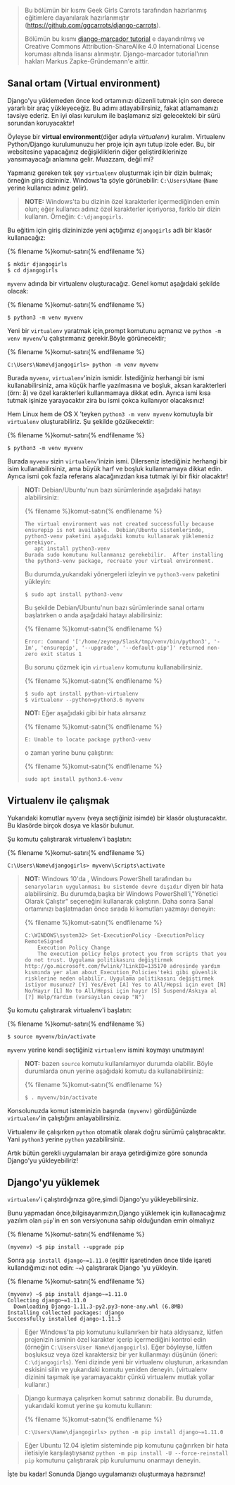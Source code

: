 > Bu bölümün bir kısmı Geek Girls Carrots tarafından hazırlanmış eğitimlere dayanılarak hazırlanmıştır (https://github.com/ggcarrots/django-carrots).
> 
> Bölümün bu kısmı [django-marcador tutorial](http://django-marcador.keimlink.de/) e dayandırılmış ve Creative Commons Attribution-ShareAlike 4.0 International License koruması altında lisansı alınmıştır. Django-marcador tutorial'ının hakları Markus Zapke-Gründemann'e aittir.

## Sanal ortam (Virtual environment)

Django'yu yüklemeden önce kod ortamınızı düzenli tutmak için son derece yararlı bir araç yükleyeceğiz. Bu adımı atlayabilirsiniz, fakat atlamamanızı tavsiye ederiz. En iyi olası kurulum ile başlamanız sizi gelecekteki bir sürü sorundan koruyacaktır!

Öyleyse bir **virtual environment**(diğer adıyla *virtualenv*) kuralım. Virtualenv Python/Django kurulumunuzu her proje için ayrı tutup izole eder. Bu, bir websitesine yapacağınız değişikliklerin diğer geliştirdiklerinize yansımayacağı anlamına gelir. Muazzam, değil mi?

Yapmanız gereken tek şey `virtualenv` oluşturmak için bir dizin bulmak; örneğin giriş dizininiz. Windows'ta şöyle görünebilir: `C:\Users\Name` (`Name` yerine kullanıcı adınız gelir).

> **NOTE:** Windows'ta bu dizinin özel karakterler içermediğinden emin olun; eğer kullanıcı adınız özel karakterler içeriyorsa, farklo bir dizin kullanın. Örneğin: `C:\djangogirls`.

Bu eğitim için giriş dizininizde yeni açtığımız `djangogirls` adlı bir klasör kullanacağız:

{% filename %}komut-satırı{% endfilename %}

    $ mkdir djangogirls
    $ cd djangogirls
    

`myvenv` adında bir virtualenv oluşturacağız. Genel komut aşağıdaki şekilde olacak:

{% filename %}komut-satırı{% endfilename %}

    $ python3 -m venv myvenv
    

<!--sec data-title="Virtual environment: Windows" data-id="virtualenv_installation_windows"
data-collapse=true ces-->

Yeni bir `virtualenv` yaratmak için,prompt komutunu açmanız ve `python -m venv myvenv`'u çalıştırmanız gerekir.Böyle görünecektir; 

{% filename %}komut-satırı{% endfilename %}

    C:\Users\Name\djangogirls> python -m venv myvenv
    

Burada `myvenv`, `virtualenv`'inizin ismidir. İstediğiniz herhangi bir ismi kullanabilirsiniz, ama küçük harfle yazılmasına ve boşluk, aksan karakterleri (örn: å) ve özel karakterleri kullanmamaya dikkat edin. Ayrıca ismi kısa tutmak işinize yarayacaktır zira bu ismi çokca kullanıyor olacaksınız!

<!--endsec-->

<!--sec data-title="Virtual environment: Linux and OS X" data-id="virtualenv_installation_linuxosx"
data-collapse=true ces-->

Hem Linux hem de OS X 'teyken `python3 -m venv myvenv` komutuyla bir `virtualenv` oluşturabiliriz. Şu şekilde gözükecektir:

{% filename %}komut-satırı{% endfilename %}

    $ python3 -m venv myvenv
    

Burada `myvenv` sizin `virtualenv`'inizin ismi. Dilerseniz istediğiniz herhangi bir isim kullanabilirsiniz, ama büyük harf ve boşluk kullanmamaya dikkat edin. Ayrıca ismi çok fazla referans alacağınızdan kısa tutmak iyi bir fikir olacaktır!

> **NOT:** Debian/Ubuntu'nun bazı sürümlerinde aşağıdaki hatayı alabilirsiniz:
> 
> {% filename %}komut-satırı{% endfilename %}
> 
>     The virtual environment was not created successfully because ensurepip is not available.  Debian/Ubuntu sistemlerinde, python3-venv paketini aşağıdaki komutu kullanarak yüklemeniz gerekiyor.
>        apt install python3-venv
>     Burada sudo komutunu kullanmanız gerekebilir.  After installing the python3-venv package, recreate your virtual environment.
>     
> 
> Bu durumda,yukarıdaki yönergeleri izleyin ve `python3-venv` paketini yükleyin:
> 
>     $ sudo apt install python3-venv
>     
> 
> Bu şekilde Debian/Ubuntu'nun bazı sürümlerinde sanal ortamı başlatırken o anda aşağıdaki hatayı alabilirsiniz:
> 
> {% filename %}komut-satırı{% endfilename %}
> 
>     Error: Command '['/home/zeynep/Slask/tmp/venv/bin/python3', '-Im', 'ensurepip', '--upgrade', '--default-pip']' returned non-zero exit status 1
>     
> 
> Bu sorunu çözmek için `virtualenv` komutunu kullanabilirsiniz.
> 
> {% filename %}komut-satırı{% endfilename %}
> 
>     $ sudo apt install python-virtualenv
>     $ virtualenv --python=python3.6 myvenv
>     
> 
> **NOT:** Eğer aşağıdaki gibi bir hata alırsanız
> 
> {% filename %}komut-satırı{% endfilename %}
> 
>     E: Unable to locate package python3-venv
>     
> 
> o zaman yerine bunu çalıştırın:
> 
> {% filename %}komut-satırı{% endfilename %}
> 
>     sudo apt install python3.6-venv
>     

<!--endsec-->

## Virtualenv ile çalışmak

Yukarıdaki komutlar `myvenv` (veya seçtiğiniz isimde) bir klasör oluşturacaktır. Bu klasörde birçok dosya ve klasör bulunur.

<!--sec data-title="Working with virtualenv: Windows" data-id="virtualenv_windows"
data-collapse=true ces-->

Şu komutu çalıştırarak virtualenv'i başlatın:

{% filename %}komut-satırı{% endfilename %}

    C:\Users\Name\djangogirls> myvenv\Scripts\activate
    

> **NOT:** Windows 10'da , Windows PowerShell tarafından `bu senaryoların uygulanması bu sistemde devre dışıdır` diyen bir hata alabilirsiniz. Bu durumda,başka bir Windows PowerShell'i,"Yönetici Olarak Çalıştır" seçeneğini kullanarak çalıştırın. Daha sonra Sanal ortamınızı başlatmadan önce sırada ki komutları yazmayı deneyin:
> 
> {% filename %}komut-satırı{% endfilename %}
> 
>     C:\WINDOWS\system32> Set-ExecutionPolicy -ExecutionPolicy RemoteSigned
>         Execution Policy Change
>         The execution policy helps protect you from scripts that you do not trust. Uygulama politikasını değiştirmek http://go.microsoft.com/fwlink/?LinkID=135170 adresinde yardım kısmında yer alan about_Execution_Policies'teki gibi güvenlik risklerine neden olabilir. Uygulama politikasını değiştirmek istiyor musunuz? [Y] Yes/Evet [A] Yes to All/Hepsi için evet [N] No/Hayır [L] No to All/Hepsi için hayır [S] Suspend/Askıya al [?] Help/Yardım (varsayılan cevap "N")
>     

<!--endsec-->

<!--sec data-title="Working with virtualenv: Linux and OS X" data-id="virtualenv_linuxosx"
data-collapse=true ces-->

Şu komutu çalıştırarak virtualenv'i başlatın:

{% filename %}komut-satırı{% endfilename %}

    $ source myvenv/bin/activate
    

`myvenv` yerine kendi seçtiğiniz `virtualenv` ismini koymayı unutmayın!

> **NOT:** bazen `source` komutu kullanılamıyor durumda olabilir. Böyle durumlarda onun yerine aşağıdaki komutu da kullanabilirsiniz:
> 
> {% filename %}komut-satırı{% endfilename %}
> 
>     $ . myvenv/bin/activate
>     

<!--endsec-->

Konsolunuzda komut isteminizin başında `(myvenv)` gördüğünüzde `virtualenv`'in çalıştığını anlayabilirsiniz.

Virtualenv ile çalışırken `python` otomatik olarak doğru sürümü çalıştıracaktır. Yani `python3` yerine `python` yazabilirsiniz.

Artık bütün gerekli uygulamaları bir araya getirdiğimize göre sonunda Django'yu yükleyebiliriz!

## Django'yu yüklemek

`virtualenv`'i çalıştırdığınıza göre,şimdi Django'yu yükleyebilirsiniz.

Bunu yapmadan önce,bilgisayarımızın,Django yüklemek için kullanacağımız yazılım olan `pip`'in en son versiyonuna sahip olduğundan emin olmalıyız

{% filename %}komut-satırı{% endfilename %}

    (myvenv) ~$ pip install --upgrade pip
    

Sonra `pip install django~=1.11.0` (eşittir işaretinden önce tilde işareti kullandığımızı not edin: `~=`) çalıştırarak Django 'yu yükleyin.

{% filename %}komut-satırı{% endfilename %}

    (myvenv) ~$ pip install django~=1.11.0
    Collecting django~=1.11.0
      Downloading Django-1.11.3-py2.py3-none-any.whl (6.8MB)
    Installing collected packages: django
    Successfully installed django-1.11.3
    

<!--sec data-title="Installing Django: Windows" data-id="django_err_windows"
data-collapse=true ces-->

> Eğer Windows'ta pip komutunu kullanırken bir hata aldıysanız, lütfen projenizin isminin özel karakter içerip içermediğini kontrol edin (örneğin `C:\Users\User Name\djangogirls`). Eğer böyleyse, lütfen boşluksuz veya özel karaktersiz bir yer kullanmayı düşünün (öneri: `C:\djangogirls`). Yeni dizinde yeni bir virtualenv oluşturun, arkasından eskisini silin ve yukarıdaki komutu yeniden deneyin. (virtualenv dizinini taşımak işe yaramayacaktır çünkü virtualenv mutlak yollar kullanır.)

<!--endsec-->

<!--sec data-title="Installing Django: Windows 8 and Windows 10" data-id="django_err_windows8and10"
data-collapse=true ces-->

> Django kurmaya çalışırken komut satırınız donabilir. Bu durumda, yukarıdaki komut yerine şu komutu kullanın:
> 
> {% filename %}komut-satırı{% endfilename %}
> 
>     C:\Users\Name\djangogirls> python -m pip install django~=1.11.0
>     

<!--endsec-->

<!--sec data-title="Installing Django: Linux" data-id="django_err_linux"
data-collapse=true ces-->

> Eğer Ubuntu 12.04 işletim sisteminde pip komutunu çağırırken bir hata iletisiyle karşılaştıysanız `python -m pip install -U --force-reinstall pip` komutunu çalıştırarak pip kurulumunu onarmayı deneyin.

<!--endsec-->

İşte bu kadar! Sonunda Django uygulamanızı oluşturmaya hazırsınız!